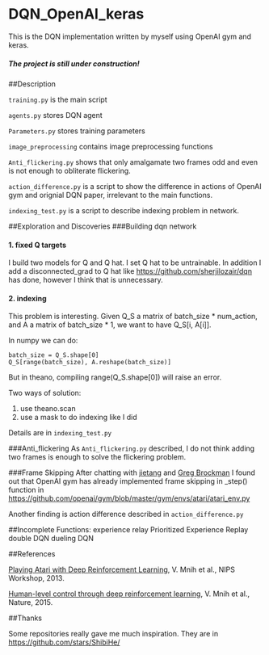 # DQN_OpenAI_keras
This is the DQN implementation written by myself using OpenAI gym and keras.

##### The project is still under construction!

##Description

`training.py` is the main script

`agents.py` stores DQN agent

`Parameters.py` stores training parameters

`image_preprocessing` contains image preprocessing functions

`Anti_flickering.py` shows that only amalgamate two frames odd and even is not enough to obliterate flickering.

`action_difference.py` is a script to show the difference in actions of OpenAI gym and orignial DQN paper, irrelevant to the main functions.

`indexing_test.py` is a script to describe indexing problem in network.

##Exploration and Discoveries
###Building dqn network
#### 1. fixed Q targets
I build two models for Q and Q hat. I set Q hat to be untrainable. In addition I add a disconnected_grad to Q hat like <https://github.com/sherjilozair/dqn> has done, however I think that is unnecessary.
#### 2. indexing
This problem is interesting. Given Q_S a matrix of batch_size * num_action, and A a matrix of batch_size * 1, we want to have Q_S[i, A[i]].

In numpy we can do:

	batch_size = Q_S.shape[0]
	Q_S[range(batch_size), A.reshape(batch_size)]

But in theano, compiling range(Q_S.shape[0]) will raise an error.

Two ways of solution:

1. use theano.scan
2. use a mask to do indexing like I did

Details are in `indexing_test.py`

###Anti_flickering
As `Anti_flickering.py` described, I do not think adding two frames is enough to solve the flickering problem.

###Frame Skipping
After chatting with [jietang][jietang] and [Greg Brockman][gdb] I found out that OpenAI gym has already implemented frame skipping in _step() function in
<https://github.com/openai/gym/blob/master/gym/envs/atari/atari_env.py>

Another finding is action difference described in `action_difference.py`

[jietang]: https://github.com/jietang
[gdb]: https://github.com/gdb

##Incomplete Functions:
experience relay
Prioritized Experience Replay
double DQN
dueling DQN

##References

[Playing Atari with Deep Reinforcement Learning][link1], V. Mnih et al., NIPS Workshop, 2013.

[Human-level control through deep reinforcement learning][link2], V. Mnih et al., Nature, 2015.

[link1]: https://www.cs.toronto.edu/~vmnih/docs/dqn.pdf
[link2]: http://www.nature.com/nature/journal/v518/n7540/pdf/nature14236.pdf

##Thanks

Some repositories really gave me much inspiration. They are in
<https://github.com/stars/ShibiHe/>


